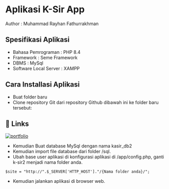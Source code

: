 
# Aplikasi K-Sir App

Author : Muhammad Rayhan Fathurrakhman

## Spesifikasi Aplikasi

- Bahasa Pemrograman : PHP 8.4
- Framework : Seme Framework
- DBMS : MySql
- Software Local Server : XAMPP

## Cara Installasi Aplikasi

- Buat folder baru
- Clone repository Git dari repository Github dibawah ini ke folder baru tersebut:

## 🔗 Links
[![portfolio](https://img.shields.io/badge/my_portfolio-000?style=for-the-badge&logo=ko-fi&logoColor=white)](https://github.com/Alienbvmi12/ujikom2024)

- Kemudian Buat database MySql dengan nama kasir_db2
- Kemudian import file database dari folder /sql.
- Ubah base user aplikasi di konfigurasi aplikasi di /app/config.php, ganti k-sir2 menjadi nama folder anda.
```
$site = "http://".$_SERVER['HTTP_HOST']."/{Nama folder anda}/";
```
- Kemudian jalankan aplikasi di browser web.





    